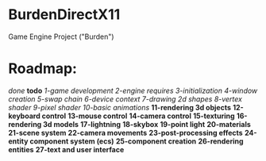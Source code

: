 # BurdenDirectX11
Game Engine Project ("Burden")

# **Roadmap:**
*done*
**todo**
*1-game development*
*2-engine requires*
*3-initialization*
*4-window creation*
*5-swap chain*
*6-device context*
*7-drawing 2d shapes*
*8-vertex shader*
*9-pixel shader*
*10-basic animations*
**11-rendering 3d objects**
**12-keyboard control**
**13-mouse control**
**14-camera control**
**15-texturing**
**16-rendering 3d models**
**17-lightning**
**18-skybox**
**19-point light**
**20-materials**
**21-scene system**
**22-camera movements**
**23-post-processing effects**
**24-entity component system (ecs)**
**25-component creation**
**26-rendering entities**
**27-text and user interface**
